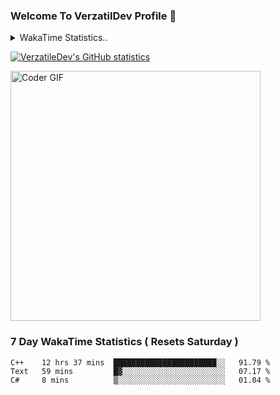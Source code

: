 ### Welcome To VerzatilDev Profile 👋


<!--<img src="https://wakatime.com/share/@VerzatileDev/bd535d51-2b9d-4912-b0bd-87b577275e77.svg" width="500" height="300"> -->


<details>
  <summary>WakaTime Statistics.. </summary>
  <p align = "centre">
    <img src="https://wakatime.com/share/@VerzatileDev/cbbc2307-459f-46d8-a1ac-628d0cf8ac8f.svg" width="700" height="400"/> <img src="https://wakatime.com/share/@VerzatileDev/f4a81dfc-559e-49b7-898e-359659917d4f.svg" width="700" height="400"/>
  </p>
  </details>
  

[![VerzatileDev's GitHub statistics](https://github-readme-stats.vercel.app/api?username=Brianlatt&theme=radical)](https://github.com/Brianlatt) 


<img src="https://media.giphy.com/media/SWoSkN6DxTszqIKEqv/giphy.gif" alt="Coder GIF" width="400">

<!-- [![Top Langs](https://github-readme-stats.vercel.app/api/top-langs/?username=Brianlatt&layout=compact&theme=tokyonight)](https://github.com/Brianlatt) -->

### 7 Day WakaTime Statistics ( Resets Saturday )
<!--START_SECTION:waka-->

```text
C++    12 hrs 37 mins  ███████████████████████░░   91.79 %
Text   59 mins         █▓░░░░░░░░░░░░░░░░░░░░░░░   07.17 %
C#     8 mins          ▒░░░░░░░░░░░░░░░░░░░░░░░░   01.04 %
```

<!--END_SECTION:waka-->
